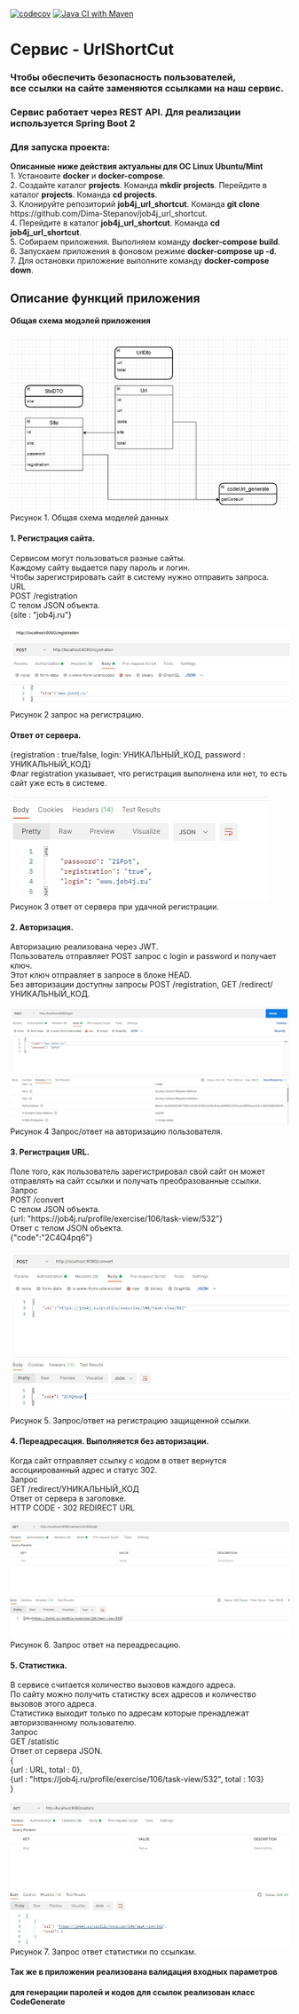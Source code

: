 [![codecov](https://codecov.io/gh/Dima-Stepanov/job4j_url_shortcut/branch/master/graph/badge.svg?token=Qo0v6uulOf)](https://codecov.io/gh/Dima-Stepanov/job4j_url_shortcut)
[![Java CI with Maven](https://github.com/Dima-Stepanov/job4j_url_shortcut/actions/workflows/maven.yml/badge.svg)](https://github.com/Dima-Stepanov/job4j_url_shortcut/actions/workflows/maven.yml)

<h1>Сервис - UrlShortCut</h1>


<h3> Чтобы обеспечить безопасность пользователей,<br>
все ссылки на сайте заменяются ссылками на наш сервис.</h3>
<h3>Сервис работает через REST API. Для реализации используется Spring Boot 2</h3>

<h3>Для запуска проекта:</h3>
<b> Описанные ниже действия актуальны для ОС Linux Ubuntu/Mint </b><br>
1. Установите <b>docker</b> и <b>docker-compose</b>.<br>
2. Создайте каталог <b>projects</b>. Команда <b>mkdir projects</b>. Перейдите в каталог <b>projects</b>. Команда <b>cd projects</b>.<br>
3. Клонируйте репозиторий <b>job4j_url_shortcut</b>. Команда <b>git clone</b> https://github.com/Dima-Stepanov/job4j_url_shortcut.<br>
4. Перейдите в каталог <b>job4j_url_shortcut</b>. Команда <b>cd job4j_url_shortcut</b>. <br>
5. Собираем приложения. Выполняем команду <b>docker-compose build</b>.<br>
6. Запускаем приложения в фоновом режиме <b>docker-compose up -d</b>.<br>
7. Для остановки приложение выполните команду <b>docker-compose down</b>.<br>

<h2>Описание функций приложения</h2>

<h4>Общая схема модэлей приложения</h4>

![](img/sheme_dependse.jpg) <br>
Рисунок 1. Общая схема моделей данных <br>

<h4>1. Регистрация сайта.</h4>
Сервисом могут пользоваться разные сайты.<br>
Каждому сайту выдается пару пароль и логин.<br>
Чтобы зарегистрировать сайт в систему нужно отправить запроса.<br>
URL <br>
POST /registration <br>
C телом JSON объекта. <br>
{site : "job4j.ru"} <br>

![](img/POST_REGISTRATION.jpg) <br>
Рисунок 2 запрос на регистрацию.<br>

<h4>Ответ от сервера. </h4>
{registration : true/false, login: УНИКАЛЬНЫЙ_КОД, password : УНИКАЛЬНЫЙ_КОД} <br>
Флаг registration указывает, что регистрация выполнена или нет, то есть сайт уже есть в системе. <br>

![](img/RECUEST_REGISTRATION.jpg) <br>
Рисунок 3 ответ от сервера при удачной регистрации.<br>

<h4>2. Авторизация.</h4>
Авторизацию реализована через JWT.<br>
Пользователь отправляет POST запрос с login и password и получает ключ.<br>
Этот ключ отправляет в запросе в блоке HEAD.<br>
Без авторизации доступны запросы POST /registration, GET /redirect/УНИКАЛЬНЫЙ_КОД.<br>

![](img/POST_LOGIN.jpg) <br>
Рисунок 4 Запрос/ответ на авторизацию пользователя. <br>

<h4>3. Регистрация URL.</h4>
Поле того, как пользователь зарегистрировал свой сайт он может отправлять на сайт ссылки и получать преобразованные
ссылки.  <br>
Запрос  <br>
POST /convert  <br>
C телом JSON объекта.  <br>
{url: "https://job4j.ru/profile/exercise/106/task-view/532"}  <br>
Ответ с телом JSON объекта.  <br>
{"code":"2C4Q4pq6"}  <br>

![](img/POST_CONVERT.jpg) <br>
Рисунок 5. Запрос/ответ на регистрацию защищенной ссылки.<br>

<h4>4. Переадресация. Выполняется без авторизации.</h4>
Когда сайт отправляет ссылку с кодом в ответ вернутся ассоциированный адрес и статус 302.<br>
Запрос <br>
GET /redirect/УНИКАЛЬНЫЙ_КОД <br>
Ответ от сервера в заголовке. <br>
HTTP CODE - 302 REDIRECT URL <br>

![](img/GET_REDIRECT.jpg) <br>
Рисунок 6. Запрос ответ на переадресацию. <br>

<h4>5. Статистика.</h4>
В сервисе считается количество вызовов каждого адреса. <br>
По сайту можно получить статистку всех адресов и количество вызовов этого адреса. <br>
Статистика выходит только по адресам которые пренадлежат авторизованному пользователю. <br>
Запрос <br>
GET /statistic <br>
Ответ от сервера JSON. <br>
{ <br>
{url : URL, total : 0}, <br>
{url : "https://job4j.ru/profile/exercise/106/task-view/532", total : 103} <br>
} <br>

![](img/GET_STATISTIC.jpg) <br>
Рисунок 7. Запрос ответ статистики по ссылкам. <br>

<h4>Так же в приложении реализована валидация входных параметров</h4>
<h4>для генерации паролей и кодов для ссылок реализован класс CodeGenerate</h4>